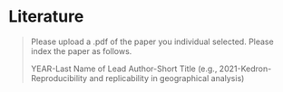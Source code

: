 # Literature

> Please upload a .pdf of the paper you individual selected. Please index the paper as follows.  
>   
> YEAR-Last Name of Lead Author-Short Title (e.g., 2021-Kedron-Reproducibility and replicability in geographical analysis)

